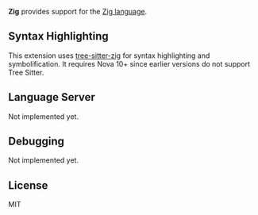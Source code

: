 **Zig** provides support for the [Zig language][1].

## Syntax Highlighting

This extension uses [tree-sitter-zig][2] for syntax highlighting and symbolification.
It requires Nova 10+ since earlier versions do not support Tree Sitter.

## Language Server

Not implemented yet.

## Debugging

Not implemented yet.

## License

MIT

 [1]: https://ziglang.org/
 [2]: https://github.com/maxxnino/tree-sitter-zig